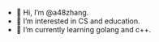 - 👋 Hi, I’m @a48zhang.
- 👀 I’m interested in CS and education.
- 🌱 I’m currently learning golang and c++.

<!---
a48zhang/a48zhang is a ✨ special ✨ repository because its `README.md` (this file) appears on your GitHub profile.
You can click the Preview link to take a look at your changes.
--->

